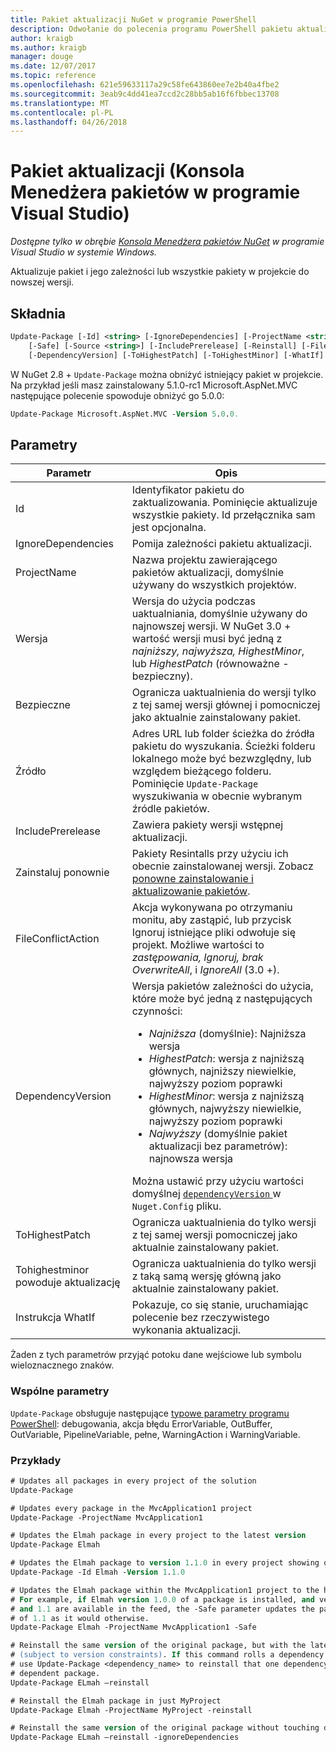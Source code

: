 ```yaml
---
title: Pakiet aktualizacji NuGet w programie PowerShell
description: Odwołanie do polecenia programu PowerShell pakietu aktualizacji w konsoli Menedżera pakietów NuGet w programie Visual Studio.
author: kraigb
ms.author: kraigb
manager: douge
ms.date: 12/07/2017
ms.topic: reference
ms.openlocfilehash: 621e59633117a29c58fe643860ee7e2b40a4fbe2
ms.sourcegitcommit: 3eab9c4dd41ea7ccd2c28bb5ab16f6fbbec13708
ms.translationtype: MT
ms.contentlocale: pl-PL
ms.lasthandoff: 04/26/2018
---
```

# <a name="update-package-package-manager-console-in-visual-studio"></a>Pakiet aktualizacji (Konsola Menedżera pakietów w programie Visual Studio)

*Dostępne tylko w obrębie [Konsola Menedżera pakietów NuGet](package-manager-console.md) w programie Visual Studio w systemie Windows.*

Aktualizuje pakiet i jego zależności lub wszystkie pakiety w projekcie do nowszej wersji.

## <a name="syntax"></a>Składnia

```ps
Update-Package [-Id] <string> [-IgnoreDependencies] [-ProjectName <string>] [-Version <string>]
    [-Safe] [-Source <string>] [-IncludePrerelease] [-Reinstall] [-FileConflictAction]
    [-DependencyVersion] [-ToHighestPatch] [-ToHighestMinor] [-WhatIf] [<CommonParameters>]
```

W NuGet 2.8 + `Update-Package` można obniżyć istniejący pakiet w projekcie. Na przykład jeśli masz zainstalowany 5.1.0-rc1 Microsoft.AspNet.MVC następujące polecenie spowoduje obniżyć go 5.0.0:

```ps
Update-Package Microsoft.AspNet.MVC -Version 5.0.0.
```

## <a name="parameters"></a>Parametry

|  Parametr | Opis |
| --- | --- |
| Id | Identyfikator pakietu do zaktualizowania. Pominięcie aktualizuje wszystkie pakiety. Id przełącznika sam jest opcjonalna. |
| IgnoreDependencies | Pomija zależności pakietu aktualizacji. |
| ProjectName | Nazwa projektu zawierającego pakietów aktualizacji, domyślnie używany do wszystkich projektów. |
| Wersja | Wersja do użycia podczas uaktualniania, domyślnie używany do najnowszej wersji. W NuGet 3.0 + wartość wersji musi być jedną z *najniższy, najwyższa, HighestMinor*, lub *HighestPatch* (równoważne - bezpieczny). |
| Bezpieczne | Ogranicza uaktualnienia do wersji tylko z tej samej wersji głównej i pomocniczej jako aktualnie zainstalowany pakiet. |
| Źródło | Adres URL lub folder ścieżka do źródła pakietu do wyszukania. Ścieżki folderu lokalnego może być bezwzględny, lub względem bieżącego folderu. Pominięcie `Update-Package` wyszukiwania w obecnie wybranym źródle pakietów. |
| IncludePrerelease | Zawiera pakiety wersji wstępnej aktualizacji. |
| Zainstaluj ponownie | Pakiety Resintalls przy użyciu ich obecnie zainstalowanej wersji. Zobacz [ponowne zainstalowanie i aktualizowanie pakietów](../consume-packages/reinstalling-and-updating-packages.md). |
| FileConflictAction | Akcja wykonywana po otrzymaniu monitu, aby zastąpić, lub przycisk Ignoruj istniejące pliki odwołuje się projekt. Możliwe wartości to *zastępowania, Ignoruj, brak OverwriteAll*, i *IgnoreAll* (3.0 +). |
| DependencyVersion | Wersja pakietów zależności do użycia, które może być jedną z następujących czynności:<br/><ul><li>*Najniższa* (domyślnie): Najniższa wersja</li><li>*HighestPatch*: wersja z najniższą głównych, najniższy niewielkie, najwyższy poziom poprawki</li><li>*HighestMinor*: wersja z najniższą głównych, najwyższy niewielkie, najwyższy poziom poprawki</li><li>*Najwyższy* (domyślnie pakiet aktualizacji bez parametrów): najnowsza wersja</li></ul>Można ustawić przy użyciu wartości domyślnej [ `dependencyVersion` ](../reference/nuget-config-file.md#config-section) w `Nuget.Config` pliku. |
| ToHighestPatch | Ogranicza uaktualnienia do tylko wersji z tej samej wersji pomocniczej jako aktualnie zainstalowany pakiet. |
| Tohighestminor powoduje aktualizację | Ogranicza uaktualnienia do tylko wersji z taką samą wersję główną jako aktualnie zainstalowany pakiet. |
| Instrukcja WhatIf | Pokazuje, co się stanie, uruchamiając polecenie bez rzeczywistego wykonania aktualizacji. |

Żaden z tych parametrów przyjąć potoku dane wejściowe lub symbolu wieloznacznego znaków.

### <a name="common-parameters"></a>Wspólne parametry

`Update-Package` obsługuje następujące [typowe parametry programu PowerShell](http://go.microsoft.com/fwlink/?LinkID=113216): debugowania, akcja błędu ErrorVariable, OutBuffer, OutVariable, PipelineVariable, pełne, WarningAction i WarningVariable.

### <a name="examples"></a>Przykłady

```ps
# Updates all packages in every project of the solution
Update-Package

# Updates every package in the MvcApplication1 project
Update-Package -ProjectName MvcApplication1

# Updates the Elmah package in every project to the latest version
Update-Package Elmah

# Updates the Elmah package to version 1.1.0 in every project showing optional -Id usage
Update-Package -Id Elmah -Version 1.1.0

# Updates the Elmah package within the MvcApplication1 project to the highest "safe" version.
# For example, if Elmah version 1.0.0 of a package is installed, and versions 1.0.1, 1.0.2,
# and 1.1 are available in the feed, the -Safe parameter updates the package to 1.0.2 instead
# of 1.1 as it would otherwise.
Update-Package Elmah -ProjectName MvcApplication1 -Safe

# Reinstall the same version of the original package, but with the latest version of dependencies
# (subject to version constraints). If this command rolls a dependency back to an earlier version,
# use Update-Package <dependency_name> to reinstall that one dependency without affecting the
# dependent package.
Update-Package ELmah –reinstall 

# Reinstall the Elmah package in just MyProject
Update-Package Elmah -ProjectName MyProject -reinstall

# Reinstall the same version of the original package without touching dependencies.
Update-Package ELmah –reinstall -ignoreDependencies
```

